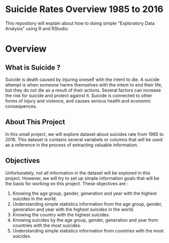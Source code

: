 # Suicide Rates Overview 1985 to 2016
This repository will explain about how to doing simple "Exploratory Data Analysis" using R and RStudio.

# Overview
## What is Suicide ?
Suicide is death caused by injuring oneself with the intent to die. A suicide attempt is when someone harms themselves with the intent to end their life, but they do not die as a result of their actions. Several factors can increase the risk for suicide and protect against it. Suicide is connected to other forms of injury and violence, and causes serious health and economic consequences.

## About This Project
In this small project, we will explore dataset about suicides rate from 1985 to 2016. This dataset is contains several variabels or columns that will be used as a reference in the process of extracting valuable information.

## Objectives
Unfortunately, not all information in the dataset will be explored in this project. However, we will try to set up simple information goals that will be the basis for working on this project. These objectives are :

1. Knowing the age group, gender, generation and year with the highest suicides in the world.  
2. Understanding simple statistics information from the age group, gender, generation and year with the highest suicides in the world.  
3. Knowing the country with the highest suicides.  
4. Knowing suicides by the age group, gender, generation and year from countries with the most suicides.  
5. Understanding simple statistics information from countries with the most suicides.  
